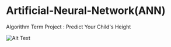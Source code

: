 # Artificial-Neural-Network(ANN)
Algorithm Term Project : Predict Your Child's Height

![Alt Text](https://github.com/PhilipBox/Artificial-Neural-Network/blob/master/ANN/Demo.gif)

